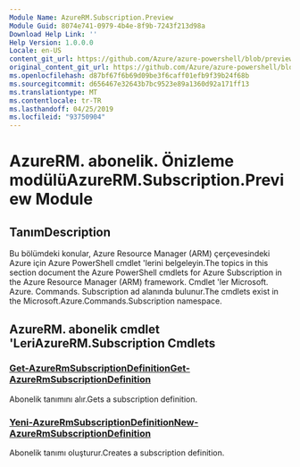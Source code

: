 ```yaml
---
Module Name: AzureRM.Subscription.Preview
Module Guid: 8074e741-0979-4b4e-8f9b-7243f213d98a
Download Help Link: ''
Help Version: 1.0.0.0
Locale: en-US
content_git_url: https://github.com/Azure/azure-powershell/blob/preview/src/ResourceManager/Subscription/Commands.Subscription/help/AzureRM.Subscription.Preview.md
original_content_git_url: https://github.com/Azure/azure-powershell/blob/preview/src/ResourceManager/Subscription/Commands.Subscription/help/AzureRM.Subscription.Preview.md
ms.openlocfilehash: d87bf67f6b69d09be3f6caff01efb9f39b24f68b
ms.sourcegitcommit: d656467e32643b7bc9523e89a1360d92a171ff13
ms.translationtype: MT
ms.contentlocale: tr-TR
ms.lasthandoff: 04/25/2019
ms.locfileid: "93750904"
---
```

# <span data-ttu-id="cc6fa-101">AzureRM. abonelik. Önizleme modülü</span><span class="sxs-lookup"><span data-stu-id="cc6fa-101">AzureRM.Subscription.Preview Module</span></span>
## <span data-ttu-id="cc6fa-102">Tanım</span><span class="sxs-lookup"><span data-stu-id="cc6fa-102">Description</span></span>
<span data-ttu-id="cc6fa-103">Bu bölümdeki konular, Azure Resource Manager (ARM) çerçevesindeki Azure için Azure PowerShell cmdlet 'lerini belgeleyin.</span><span class="sxs-lookup"><span data-stu-id="cc6fa-103">The topics in this section document the Azure PowerShell cmdlets for Azure Subscription in the Azure Resource Manager (ARM) framework.</span></span> <span data-ttu-id="cc6fa-104">Cmdlet 'ler Microsoft. Azure. Commands. Subscription ad alanında bulunur.</span><span class="sxs-lookup"><span data-stu-id="cc6fa-104">The cmdlets exist in the Microsoft.Azure.Commands.Subscription namespace.</span></span>

## <span data-ttu-id="cc6fa-105">AzureRM. abonelik cmdlet 'Leri</span><span class="sxs-lookup"><span data-stu-id="cc6fa-105">AzureRM.Subscription Cmdlets</span></span>
### [<span data-ttu-id="cc6fa-106">Get-AzureRmSubscriptionDefinition</span><span class="sxs-lookup"><span data-stu-id="cc6fa-106">Get-AzureRmSubscriptionDefinition</span></span>](Get-AzureRmSubscriptionDefinition.md)
<span data-ttu-id="cc6fa-107">Abonelik tanımını alır.</span><span class="sxs-lookup"><span data-stu-id="cc6fa-107">Gets a subscription definition.</span></span>

### [<span data-ttu-id="cc6fa-108">Yeni-AzureRmSubscriptionDefinition</span><span class="sxs-lookup"><span data-stu-id="cc6fa-108">New-AzureRmSubscriptionDefinition</span></span>](New-AzureRmSubscriptionDefinition.md)
<span data-ttu-id="cc6fa-109">Abonelik tanımı oluşturur.</span><span class="sxs-lookup"><span data-stu-id="cc6fa-109">Creates a subscription definition.</span></span>


